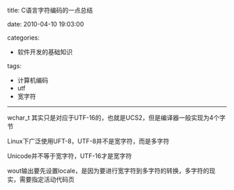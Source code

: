 title: C语言字符编码的一点总结

date: 2010-04-10 19:03:00

categories:
- 软件开发的基础知识

tags:
- 计算机编码
- utf
- 宽字符

---

wchar_t 其实只是对应于UTF-16的，也就是UCS2，但是编译器一般实现为4个字节

<!-- more -->

Linux下广泛使用UFT-8，UTF-8并不是宽字符，而是多字符

Unicode并不等于宽字符，UTF-16才是宽字符

wout输出要先设置locale，是因为要进行宽字符到多字符的转换，多字符的现实，需要指定活动代码页

